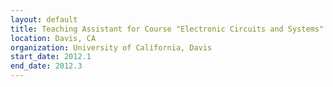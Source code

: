 ```yaml
---
layout: default
title: Teaching Assistant for Course "Electronic Circuits and Systems"
location: Davis, CA
organization: University of California, Davis
start_date: 2012.1
end_date: 2012.3
---
```


